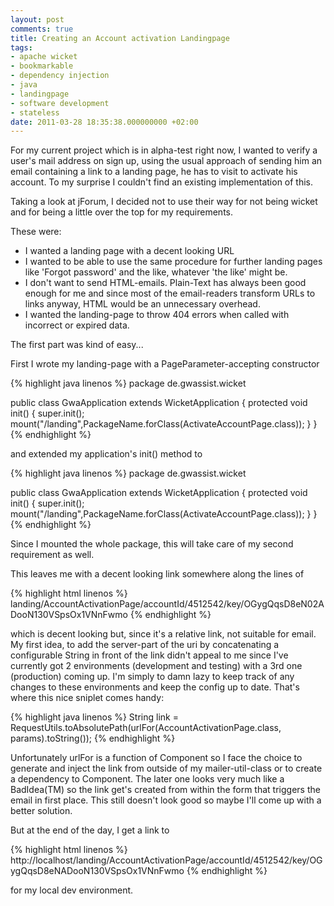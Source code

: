 ```yaml
---
layout: post
comments: true
title: Creating an Account activation Landingpage
tags:
- apache wicket
- bookmarkable
- dependency injection
- java
- landingpage
- software development
- stateless
date: 2011-03-28 18:35:38.000000000 +02:00
---
```

For my current project which is in alpha-test right now, I wanted to verify a user's mail address on sign up, using the usual approach of sending him an email containing a link to a landing page, he has to visit to activate his account. To my surprise I couldn't find an existing implementation of this.

Taking a look at jForum, I decided not to use their way for not being wicket and for being a little over the top for my requirements.

These were: 
- I wanted a landing page with a decent looking URL 
- I wanted to be able to use the same procedure for further landing pages like 'Forgot password' and the like, whatever 'the like' might be. 
- I don't want to send HTML-emails. Plain-Text has always been good enough for me and since most of the email-readers transform URLs to links anyway, HTML would be an unnecessary overhead. 
- I wanted the landing-page to throw 404 errors when called with incorrect or expired data. 

The first part was kind of easy...

<p>First I wrote my landing-page with a PageParameter-accepting constructor</p>

{% highlight java linenos %} 
package de.gwassist.wicket
 
public class GwaApplication extends WicketApplication {
    protected void init() {
       super.init();
       mount("/landing",PackageName.forClass(ActivateAccountPage.class));
    }
}
{% endhighlight %} 

and extended my application's init() method to

{% highlight java linenos %} 
package de.gwassist.wicket

public class GwaApplication extends WicketApplication {
    protected void init() {
        super.init();
        mount("/landing",PackageName.forClass(ActivateAccountPage.class));
    }
}
{% endhighlight %} 

Since I mounted the whole package, this will take care of my second requirement as well.

This leaves me with a decent looking link somewhere along the lines of

{% highlight html linenos %} 
landing/AccountActivationPage/accountId/4512542/key/OGygQqsD8eN02ADooN130VSpsOx1VNnFwmo
{% endhighlight %} 

which is decent looking but, since it's a relative link, not suitable for email. My first idea, to add the server-part of the uri by concatenating a configurable String in front of the link didn't appeal to me since I've currently got 2 environments (development and testing) with a 3rd one (production) coming up. I'm simply to damn lazy to keep track of any changes to these environments and keep the config up to date. That's where this nice sniplet comes handy:

{% highlight java linenos %} 
String link = RequestUtils.toAbsolutePath(urlFor(AccountActivationPage.class, params).toString());
{% endhighlight %} 

Unfortunately urlFor is a function of Component so I face the choice to generate and inject the link from outside of my mailer-util-class or to create a dependency to Component. The later one looks very much like a BadIdea(TM) so the link get's created from within the form that triggers the email in first place. This still doesn't look good so maybe I'll come up with a better solution.

But at the end of the day, I get a link to

{% highlight html linenos %} 
http://localhost/landing/AccountActivationPage/accountId/4512542/key/OGygQqsD8eNADooN130VSpsOx1VNnFwmo
{% endhighlight %} 

for my local dev environment.
